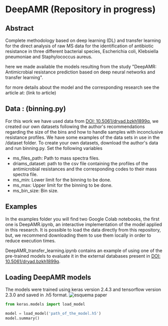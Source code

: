 # DeepAMR (Repository in progress)
## Abstract
Complete methodology based on deep learning (DL) and transfer learning for the direct analysis of raw
MS data for the identification of antibiotic resistance in three different bacterial species, Escherichia coli, Klebsiella pneumoniae and Staphylococcus aureus.

here we made available the models resulting from the study "DeepAMR: Antimicrobial resistance prediction based on deep neural networks and transfer learning".

for more details about the model and the corresponding research see the article at: (link to article)
## Data : (binning.py)
For this work we have used data from <a href="https://doi.org/10.5061/dryad.bzkh1899q" rel="nofollow">DOI: 10.5061/dryad.bzkh1899q</a>, we created our own datasets following the author's recommendations regarding the size of the bins and how to handle samples with inconclusive resistance profiles. We have some examples of the data sets in use in the /dataset folder. To create your own datasets, download the author's data and run binning.py. Set the following variables
- ms_files_path: Path to mass spectra files.
- driams_dataset: path to the csv file containing the profiles of the antimicrobial resistances and the corresponding codes to their mass spectra file.
- ms_min: Lower limit for the binning to be done.
- ms_max: Upper limit for the binning to be done.
- ms_bin_size: Bin size.

## Examples
In the examples folder you will find two Google Colab notebooks, the first one is DeepAMR.ipynb, an interactive implementation of the model applied in this research. It is possible to load the data directly from this repository, but, we recommend downloading them to use them locally in order to reduce execution times.  

DeepAMR_transfer_learning.ipynb contains an example of using one of the pre-trained models to evaluate it in the external databases present in <a href="https://doi.org/10.5061/dryad.bzkh1899q" rel="nofollow">DOI: 10.5061/dryad.bzkh1899q</a>.

## Loading DeepAMR models
The models were trained using keras version 2.4.3 and tensorflow version 2.3.0 and saved in .h5 format.
![esquema paper](https://user-images.githubusercontent.com/43461313/201794393-78c50952-ff42-425b-b5ee-c275481e835d.png)

```python
from keras.models import load_model

model = load_model('path_of_the_model.h5')
model.summary()
```






